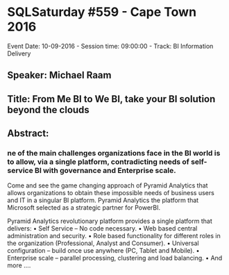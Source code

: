 # SQLSaturday #559 - Cape Town 2016
Event Date: 10-09-2016 - Session time: 09:00:00 - Track: BI Information Delivery
## Speaker: Michael Raam
## Title: From Me BI to We BI, take your BI solution beyond the clouds
## Abstract:
### ne of the main challenges organizations face in the BI world is to allow, via a single platform, contradicting needs of self-service BI with governance and Enterprise scale.
Come and see the game changing approach of Pyramid Analytics that allows organizations to obtain these impossible needs of business users and IT in a singular BI platform.
Pyramid Analytics the platform that Microsoft selected as a strategic partner for PowerBI.
 
Pyramid Analytics revolutionary platform provides a single platform that delivers:
•             Self Service – No code necessary.
•             Web based central administration and security.
•             Role based functionality for different roles in the organization (Professional, Analyst and Consumer).
•             Universal configuration – build once use anywhere (PC, Tablet and Mobile).
•             Enterprise scale – parallel processing, clustering and load balancing.
•             And more ….
